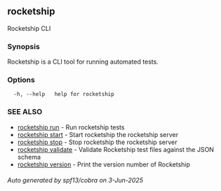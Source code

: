 ## rocketship

Rocketship CLI

### Synopsis

Rocketship is a CLI tool for running automated tests.

### Options

```
  -h, --help   help for rocketship
```

### SEE ALSO

* [rocketship run](rocketship_run.md)	 - Run rocketship tests
* [rocketship start](rocketship_start.md)	 - Start rocketship the rocketship server
* [rocketship stop](rocketship_stop.md)	 - Stop rocketship the rocketship server
* [rocketship validate](rocketship_validate.md)	 - Validate Rocketship test files against the JSON schema
* [rocketship version](rocketship_version.md)	 - Print the version number of Rocketship

###### Auto generated by spf13/cobra on 3-Jun-2025

